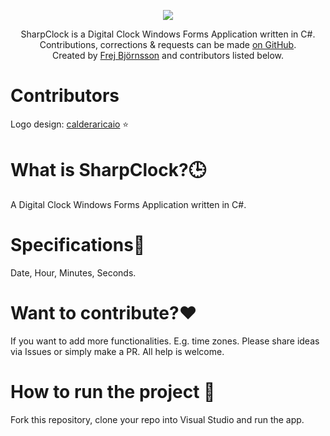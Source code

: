 <p align="center">
<a href="https://github.com/FrejBjornsson/SharpClock" target="_blank">
<img src='https://raw.githubusercontent.com/FrejBjornsson/SharpClock/main/logo/sharp-clock-logo.png' />
</a>
<p align="center">
SharpClock is a Digital Clock Windows Forms Application written in C#. <br> Contributions, corrections & requests can be made <a href="https://github.com/FrejBjornsson/SharpClock" target="_blank">on GitHub</a>. <br> Created by <a href="https://github.com/FrejBjornsson" target="_blank">Frej Björnsson</a> and contributors listed below.</p>
</p>

# Contributors
Logo design: [calderaricaio](https://github.com/calderaricaio) :star:

# What is SharpClock?:clock3:
A Digital Clock Windows Forms Application written in C#.  

# Specifications:small_blue_diamond:
Date, Hour, Minutes, Seconds.

# Want to contribute?:heart:
If you want to add more functionalities. E.g. time zones. Please share ideas via Issues or simply make a PR. All help is welcome.

# How to run the project :small_blue_diamond:
Fork this repository, clone your repo into Visual Studio and run the app. 


